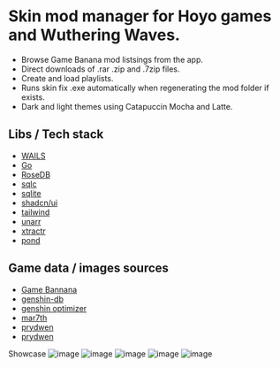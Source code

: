 # Skin mod manager for Hoyo games and Wuthering Waves.
* Browse Game Banana mod listsings from the app.
* Direct downloads of .rar .zip and .7zip files.
* Create and load playlists.
* Runs skin fix .exe automatically when regenerating the mod folder if exists.
* Dark and light themes using Catapuccin Mocha and Latte.

## Libs / Tech stack
- [WAILS](https://wails.io/)
- [Go](https://go.dev/)
- [RoseDB](https://github.com/rosedblabs/rosedb)
- [sqlc](https://sqlc.dev/)
- [sqlite](https://www.sqlite.org/index.html)
- [shadcn/ui](https://ui.shadcn.com/)
- [tailwind](https://tailwindcss.com/)
- [unarr](https://github.com/gen2brain/go-unarr)
- [xtractr](https://github.com/golift/xtractr)
- [pond](https://github.com/alitto/pond)

## Game data / images sources
- [Game Bannana](https://gamebanana.com/)
- [genshin-db](https://github.com/theBowja/genshin-db/)
- [genshin optimizer](https://github.com/frzyc/genshin-optimizer)
- [mar7th](https://github.com/Mar-7th)
- [prydwen](https://www.prydwen.gg)
- [prydwen](https://www.prydwen.gg)
  
Showcase
![image](https://github.com/user-attachments/assets/a23177b4-554d-486e-9df8-96e3789a5386)
![image](https://github.com/user-attachments/assets/a87d5cb7-0b17-4753-a555-2390f101a757)
![image](https://github.com/user-attachments/assets/9081db59-2416-4714-b442-f5730f3b4a33)
![image](https://github.com/user-attachments/assets/7e948227-d30d-4dc7-8847-ad8eb796b62a)
![image](https://github.com/user-attachments/assets/bcb847e8-2912-4fba-a51e-b6af538521ce)

